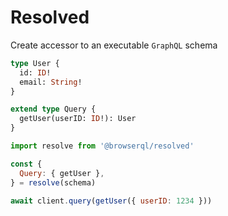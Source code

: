 # Resolved

Create accessor to an executable `GraphQL` schema

```graphql
type User {
  id: ID!
  email: String!
}

extend type Query {
  getUser(userID: ID!): User
}
```

```javascript
import resolve from '@browserql/resolved'

const {
  Query: { getUser },
} = resolve(schema)

await client.query(getUser({ userID: 1234 }))
```

